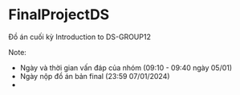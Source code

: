 # FinalProjectDS
Đồ án cuối kỳ Introduction to DS-GROUP12


Note:
- Ngày và thời gian vấn đáp của nhóm (09:10 - 09:40 ngày 05/01)
- Ngày nộp đồ án bản final (23:59 07/01/2024)
- 
